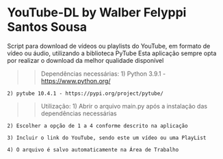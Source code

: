 # YouTube-DL by Walber Felyppi Santos Sousa
Script para download de vídeos ou playlists do YouTube, em formato de vídeo ou áudio, utilizando a biblioteca PyTube
Esta aplicação sempre opta por realizar o download da melhor qualidade disponível


>> Dependências necessárias:
    1) Python 3.9.1  - https://www.python.org/

    2) pytube 10.4.1 - https://pypi.org/project/pytube/

>> Utilização:
    1) Abrir o arquivo main.py após a instalação das dependências necessárias

    2) Escolher a opção de 1 a 4 conforme descrito na aplicação

    3) Incluir o link do YouTube, sendo este um vídeo ou uma PlayList

    4) O arquivo é salvo automaticamente na Área de Trabalho
